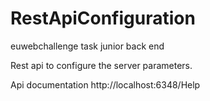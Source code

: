 # RestApiConfiguration
euwebchallenge task junior back end

Rest api to configure the server parameters.

Api documentation 
http://localhost:6348/Help
